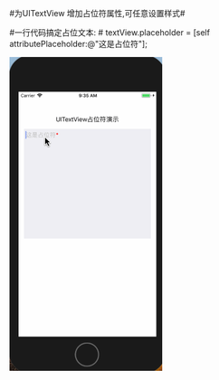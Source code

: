 #为UITextView 增加占位符属性,可任意设置样式#

#一行代码搞定占位文本: #
textView.placeholder = [self attributePlaceholder:@"这是占位符"];



![Snip](https://github.com/dajun512/PlaceholderInTextView/blob/master/UITextViewPlaceholder.gif?raw=true)

